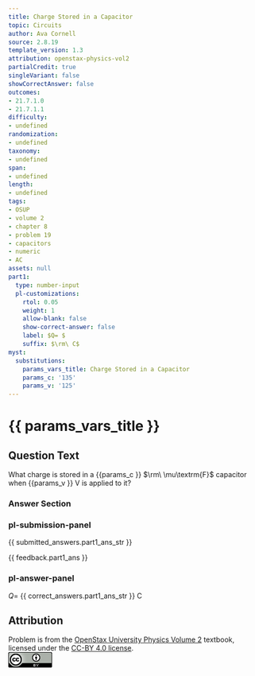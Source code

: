 ```yaml
---
title: Charge Stored in a Capacitor
topic: Circuits
author: Ava Cornell
source: 2.8.19
template_version: 1.3
attribution: openstax-physics-vol2
partialCredit: true
singleVariant: false
showCorrectAnswer: false
outcomes:
- 21.7.1.0
- 21.7.1.1
difficulty:
- undefined
randomization:
- undefined
taxonomy:
- undefined
span:
- undefined
length:
- undefined
tags:
- OSUP
- volume 2
- chapter 8
- problem 19
- capacitors
- numeric
- AC
assets: null
part1:
  type: number-input
  pl-customizations:
    rtol: 0.05
    weight: 1
    allow-blank: false
    show-correct-answer: false
    label: $Q= $
    suffix: $\rm\ C$
myst:
  substitutions:
    params_vars_title: Charge Stored in a Capacitor
    params_c: '135'
    params_v: '125'
---
```

# {{ params_vars_title }}

## Question Text

What charge is stored in a {{params_c }} $\rm\ \mu\textrm{F}$ capacitor when {{params_v }}$\textrm{ V}$ is applied to it?

### Answer Section

### pl-submission-panel

{{ submitted_answers.part1_ans_str }}

{{ feedback.part1_ans }}

### pl-answer-panel

$Q=$ {{ correct_answers.part1_ans_str }} $\textrm{ C}$

## Attribution

Problem is from the [OpenStax University Physics Volume 2](https://openstax.org/details/books/university-physics-volume-2) textbook, licensed under the [CC-BY 4.0 license](https://creativecommons.org/licenses/by/4.0/).<br>![Image representing the Creative Commons 4.0 BY license.](https://raw.githubusercontent.com/firasm/bits/master/by.png)